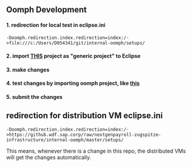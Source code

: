 ## Oomph Development
#### 1. redirection for local test in eclipse.ini
```
-Doomph.redirection.index.redirection=index:/->file:///c:/Users/D054341/git/internal-oomph/setups/
```
#### 2. import [THIS](https://github.wdf.sap.corp/nextgenpayroll-zugspitze-infrastructure/internal-oomph) project as "generic project" to Eclipse
#### 3. make changes
#### 4. test changes by importing oomph project, like [this](https://github.wdf.sap.corp/nextgenpayroll-zugspitze-infrastructure/internal-ngp-devbox/blob/master/README.md#3-open-eclipse-and-do-the-following)
#### 5. submit the changes


## redirection for distribution VM eclipse.ini
```
-Doomph.redirection.index.redirection=index:/->https://github.wdf.sap.corp/raw/nextgenpayroll-zugspitze-infrastructure/internal-oomph/master/setups/
```
This means, whenever there is a change in this repo, the distributed VMs will get the changes automatically.
